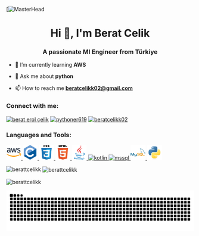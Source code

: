 [![MasterHead](https://miro.medium.com/v2/resize:fit:1002/1*VU_zxtNS42gfPjJ5xNR7QQ.jpeg)
<h1 align="center">Hi 👋, I'm Berat Celik</h1>
<h3 align="center">A passionate Ml Engineer from Türkiye</h3>

- 🌱 I’m currently learning **AWS**

- 💬 Ask me about **python**

- 📫 How to reach me **beratcelikk02@gmail.com**

<h3 align="left">Connect with me:</h3>
<p align="left">
<a href="https://linkedin.com/in/berat erol çelik" target="blank"><img align="center" src="https://raw.githubusercontent.com/rahuldkjain/github-profile-readme-generator/master/src/images/icons/Social/linked-in-alt.svg" alt="berat erol çelik" height="30" width="40" /></a>
<a href="https://www.youtube.com/c/pythoner619" target="blank"><img align="center" src="https://raw.githubusercontent.com/rahuldkjain/github-profile-readme-generator/master/src/images/icons/Social/youtube.svg" alt="pythoner619" height="30" width="40" /></a>
<a href="https://www.hackerrank.com/beratcelikk02" target="blank"><img align="center" src="https://raw.githubusercontent.com/rahuldkjain/github-profile-readme-generator/master/src/images/icons/Social/hackerrank.svg" alt="beratcelikk02" height="30" width="40" /></a>
</p>

<h3 align="left">Languages and Tools:</h3>
<p align="left"> <a href="https://aws.amazon.com" target="_blank" rel="noreferrer"> <img src="https://raw.githubusercontent.com/devicons/devicon/master/icons/amazonwebservices/amazonwebservices-original-wordmark.svg" alt="aws" width="40" height="40"/> </a> <a href="https://www.cprogramming.com/" target="_blank" rel="noreferrer"> <img src="https://raw.githubusercontent.com/devicons/devicon/master/icons/c/c-original.svg" alt="c" width="40" height="40"/> </a> <a href="https://www.w3schools.com/css/" target="_blank" rel="noreferrer"> <img src="https://raw.githubusercontent.com/devicons/devicon/master/icons/css3/css3-original-wordmark.svg" alt="css3" width="40" height="40"/> </a> <a href="https://www.w3.org/html/" target="_blank" rel="noreferrer"> <img src="https://raw.githubusercontent.com/devicons/devicon/master/icons/html5/html5-original-wordmark.svg" alt="html5" width="40" height="40"/> </a> <a href="https://www.java.com" target="_blank" rel="noreferrer"> <img src="https://raw.githubusercontent.com/devicons/devicon/master/icons/java/java-original.svg" alt="java" width="40" height="40"/> </a> <a href="https://kotlinlang.org" target="_blank" rel="noreferrer"> <img src="https://www.vectorlogo.zone/logos/kotlinlang/kotlinlang-icon.svg" alt="kotlin" width="40" height="40"/> </a> <a href="https://www.microsoft.com/en-us/sql-server" target="_blank" rel="noreferrer"> <img src="https://www.svgrepo.com/show/303229/microsoft-sql-server-logo.svg" alt="mssql" width="40" height="40"/> </a> <a href="https://www.mysql.com/" target="_blank" rel="noreferrer"> <img src="https://raw.githubusercontent.com/devicons/devicon/master/icons/mysql/mysql-original-wordmark.svg" alt="mysql" width="40" height="40"/> </a> <a href="https://www.python.org" target="_blank" rel="noreferrer"> <img src="https://raw.githubusercontent.com/devicons/devicon/master/icons/python/python-original.svg" alt="python" width="40" height="40"/> </a> </p>

<p><img align="left" src="https://github-readme-stats.vercel.app/api/top-langs?username=berattcelikk&show_icons=true&locale=en&layout=compact" alt="berattcelikk" /></p>

<p>&nbsp;<img align="center" src="https://github-readme-stats.vercel.app/api?username=berattcelikk&show_icons=true&locale=en" alt="berattcelikk" /></p>

<p><img align="center" src="https://github-readme-streak-stats.herokuapp.com/?user=berattcelikk&" alt="berattcelikk" /></p>


<picture>
  <source media="(prefers-color-scheme: dark)" srcset="https://raw.githubusercontent.com/BerattCelikk/BerattCelikk/output/github-contribution-grid-snake-dark.svg">
  <source media="(prefers-color-scheme: light)" srcset="https://raw.githubusercontent.com/BerattCelikk/BerattCelikk/output/github-contribution-grid-snake.svg">
  <img alt="github contribution grid snake animation" src="https://raw.githubusercontent.com/BerattCelikk/BerattCelikk/output/github-contribution-grid-snake.svg">
</picture>

